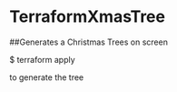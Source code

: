 # TerraformXmasTree
##Generates a Christmas Trees on screen

$ terraform apply 


to generate the tree
